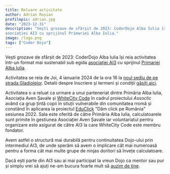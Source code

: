 ```yaml
---
title: Reluare activitate
author: Adrian Roșian
profilepic: adrian.jpg
date: "2023-12-31"
description: "Vești grozave de sfârșit de 2023: CoderDojo Alba Iulia își reia activitatea într-un format mai sustenabil sub egida
asociației AI3 cu sprijinul Primariei Alba Iulia."
image: /logo.png
tags: ["Coder Dojo"]
---
```


Vești grozave de sfârșit de 2023: CoderDojo Alba Iulia își reia activitatea într-un format mai sustenabil sub egida
[asociației AI3](https://ai3.ro) cu sprijinul [Primariei Alba Iulia](https://www.apulum.ro).

Activitatea se reia de Joi, 4 ianuarie 2024 de la ora 16 la [noul sediu de pe strada Gladiolelor](https://maps.app.goo.gl/rguUaLxb9ctmKuMg6). Detalii despre înscriere
și termeni și condiții [găsiți aici](/despre).

Activitatea s-a reluat ca urmare a unui parteneriat dintre Primăria Alba Iulia, Asociația Aven Şavale și [WhiteCity Code](https://whitecitycode.com) în cadrul proiectului _Assoclic_ având ca grup țintă copii în situții vulnerabile din comunitatea rromă și constând în aplicarea la
proiectul [EduClick](https://www.educlick.ro/despre-educlick) "Dăm click pe România" sesiunea 2022. Sala este oferită de către Primăria Alba Iulia, calculatoarele sunt primite în gestiunea Asociației Aven Șavale iar voluntariatul pentru organizare este asigurat de către AI3 la care WhiteCity Code este membru fondator.

Avem astfel o structură mai durabilă pentru continuitatea Dojo-ului prin intermediul AI3, de unde sperăm să avem o implicare cât mai numeroasă pentru a forma cât
mai multe grupe de ninjas doritori să învețe calculatoare.

Dacă ești parte din AI3 sau ai mai participat la vreun Dojo ca mentor sau pur și simplu vrei să ajuți ne-am bucura foarte mult să [auzim de tine](https://coderdojo.ai3.ro/despre).
